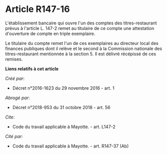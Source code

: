 # Article R147-16

L'établissement bancaire qui ouvre l'un des comptes des titres-restaurant prévus à l'article L. 147-2 remet au titulaire de
ce compte une attestation d'ouverture de compte en triple exemplaire. 

Le titulaire du compte remet l'un de ces exemplaires au directeur local des finances publiques dont il relève et le second à
la Commission nationale des titres-restaurant mentionnée à la section 5. Il est délivré récépissé de ces remises.

**Liens relatifs à cet article**

_Créé par_:

  - Décret n°2016-1623 du 29 novembre 2016 - art. 1

_Abrogé par_:

  - Décret n°2018-953 du 31 octobre 2018 - art. 56

_Cite_:

  - Code du travail applicable à Mayotte. - art. L147-2

_Cité par_:

  - Code du travail applicable à Mayotte. - art. R147-37 (Ab)
